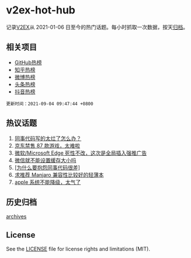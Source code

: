 # v2ex-hot-hub

 记录[V2EX](https://www.v2ex.com/)从 2021-01-06 日至今的热门话题。每小时抓取一次数据，按天[归档](archives)。
 
 ## 相关项目

- [GitHub热榜](https://github.com/lonnyzhang423/github-hot-hub)
- [知乎热榜](https://github.com/lonnyzhang423/zhihu-hot-hub)
- [微博热榜](https://github.com/lonnyzhang423/weibo-hot-hub)
- [头条热榜](https://github.com/lonnyzhang423/toutiao-hot-hub)
- [抖音热榜](https://github.com/lonnyzhang423/douyin-hot-hub)


 `更新时间：2021-09-04 09:47:44 +0800`

## 热议话题

1. [同事代码写的太烂了怎么办？](https://www.v2ex.com/t/799688)
1. [京东禁售 87 款游戏，太难啦](https://www.v2ex.com/t/799665)
1. [微软/Microsoft Edge 死性不改，这次是全局插入强推广告](https://www.v2ex.com/t/799634)
1. [微信就不能设置缓存大小吗](https://www.v2ex.com/t/799645)
1. [[为什么要抱怨同事代码很差]](https://www.v2ex.com/t/799735)
1. [求推荐 Manjaro 兼容性比较好的轻薄本](https://www.v2ex.com/t/799622)
1. [apple 系统不能降级，太气了](https://www.v2ex.com/t/799764)

## 历史归档

[archives](archives)

## License

See the [LICENSE](LICENSE) file for license rights and limitations (MIT).
